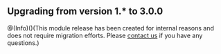 ## Upgrading from version 1.* to 3.0.0

@(Info)()(This module release has been created for internal reasons and does not require migration efforts. Please [contact us](https://support.spryker.com/hc/en-us) if you have any questions.)
